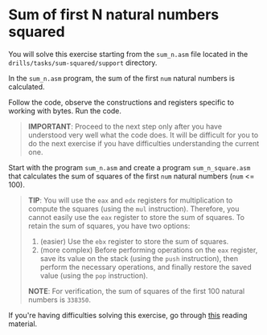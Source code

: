# Sum of first N natural numbers squared

You will solve this exercise starting from the `sum_n.asm` file located in the `drills/tasks/sum-squared/support` directory.

In the `sum_n.asm` program, the sum of the first `num` natural numbers is calculated.

Follow the code, observe the constructions and registers specific to working with bytes.
Run the code.

> **IMPORTANT**: Proceed to the next step only after you have understood very well what the code does.
It will be difficult for you to do the next exercise if you have difficulties understanding the current one.

Start with the program `sum_n.asm` and create a program `sum_n_square.asm` that calculates the sum of squares of the first `num` natural numbers (`num` <= 100).

> **TIP**: You will use the `eax` and `edx` registers for multiplication to compute the squares (using the `mul` instruction).
Therefore, you cannot easily use the `eax` register to store the sum of squares. To retain the sum of squares, you have two options:
>
> 1. (easier) Use the `ebx` register to store the sum of squares.
> 1. (more complex) Before performing operations on the `eax` register, save its value on the stack (using the `push` instruction), then perform the necessary operations, and finally restore the saved value (using the `pop` instruction).
>
> **NOTE**: For verification, the sum of squares of the first 100 natural numbers is `338350`.

If you're having difficulties solving this exercise, go through [this](../../../reading/README.md) reading material.
